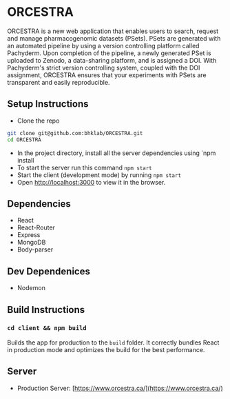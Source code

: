# ORCESTRA
ORCESTRA is a new web application that enables users to search, request and manage pharmacogenomic datasets (PSets).
PSets are generated with an automated pipeline by using a version controlling platform called Pachyderm. Upon completion of the pipeline, a newly generated PSet is uploaded to Zenodo, a data-sharing platform, and is assigned a DOI.
With Pachyderm's strict version controlling system, coupled with the DOI assignment, ORCESTRA ensures that your experiments with PSets are transparent and easily reproducible.



## Setup Instructions

- Clone the repo
  
```bash
git clone git@github.com:bhklab/ORCESTRA.git
cd ORCESTRA
```

- In the project directory, install all the server dependencies using `npm install
- To start the server run this command `npm start`
- Start the client (development mode) by running `npm start`
- Open [http://localhost:3000](http://localhost:3000) to view it in the browser.

## Dependencies

- React
- React-Router
- Express
- MongoDB
- Body-parser

## Dev Dependenices

- Nodemon

## Build Instructions

### `cd client && npm build`

Builds the app for production to the `build` folder.
It correctly bundles React in production mode and optimizes the build for the best performance.

## Server
- Production Server: [https://www.orcestra.ca/](https://www.orcestra.ca/)
